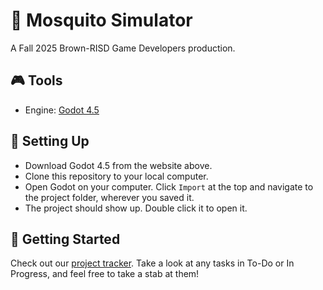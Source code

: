 # 🦟 Mosquito Simulator
A Fall 2025 Brown-RISD Game Developers production.

## 🎮 Tools
- Engine: [Godot 4.5](https://godotengine.org/download)

## 🔧 Setting Up
- Download Godot 4.5 from the website above.
- Clone this repository to your local computer.
- Open Godot on your computer. Click `Import` at the top and navigate to the project folder, wherever you saved it.
- The project should show up. Double click it to open it.

## 🔆 Getting Started
Check out our [project tracker](https://github.com/orgs/BrownRISDGameDevelopers/projects/3). Take a look at any tasks in To-Do or In Progress, and feel free to take a stab at them!
